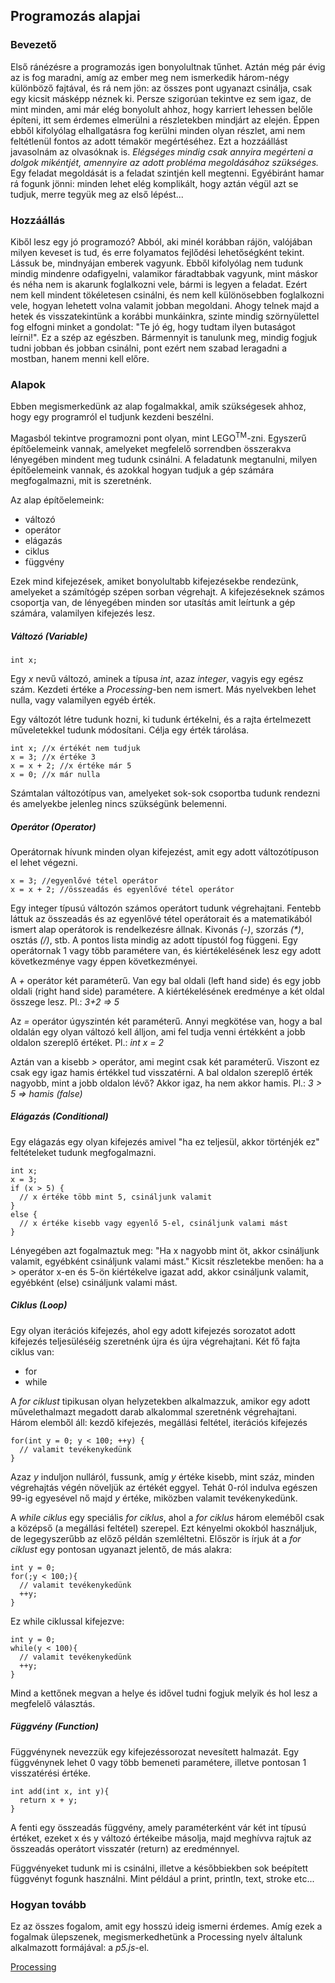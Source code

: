 ## Programozás alapjai

### Bevezető

Első ránézésre a programozás igen bonyolultnak tűnhet. Aztán még pár évig az is
fog maradni, amíg az ember meg nem ismerkedik három-négy különböző fajtával, és rá
nem jön: az összes pont ugyanazt csinálja, csak egy kicsit másképp néznek ki.
Persze szigorúan tekintve ez sem igaz, de mint minden, ami már elég bonyolult ahhoz,
hogy karriert lehessen belőle építeni, itt sem érdemes elmerülni a részletekben
mindjárt az elején. Éppen ebből kifolyólag elhallgatásra fog kerülni minden olyan
részlet, ami nem feltétlenül fontos az adott témakör megértéséhez. Ezt a hozzáállást
javasolnám az olvasóknak is. *Elégséges mindig csak annyira megérteni a dolgok mikéntjét,
amennyire az adott probléma megoldásához szükséges.* Egy feladat megoldását is a feladat
szintjén kell megtenni. Egyébiránt hamar rá fogunk jönni: minden lehet elég komplikált,
hogy aztán végül azt se tudjuk, merre tegyük meg az első lépést...

### Hozzáállás

Kiből lesz egy jó programozó? Abból, aki minél korábban rájön, valójában
milyen keveset is tud, és erre folyamatos fejlődési lehetőségként tekint. Lássuk be,
mindnyájan emberek vagyunk. Ebből kifolyólag nem tudunk
mindig mindenre odafigyelni, valamikor fáradtabbak vagyunk, mint máskor és néha nem
is akarunk foglalkozni vele, bármi is legyen a feladat. Ezért nem kell mindent tökéletesen
csinálni, és nem kell különösebben foglalkozni vele, hogyan lehetett volna valamit jobban
megoldani. Ahogy telnek majd a hetek és visszatekintünk a korábbi munkáinkra, szinte
mindig szörnyülettel fog elfogni minket a gondolat: "Te jó ég, hogy tudtam ilyen butaságot
leírni!". Ez a szép az egészben. Bármennyit is tanulunk meg, mindig fogjuk tudni
jobban és jobban csinálni, pont ezért nem szabad leragadni a mostban, hanem menni kell előre.

### Alapok

Ebben megismerkedünk az alap fogalmakkal, amik szükségesek ahhoz, hogy egy programról
el tudjunk kezdeni beszélni.

Magasból tekintve programozni pont olyan, mint LEGO<sup>TM</sup>-zni. Egyszerű építőelemeink
vannak, amelyeket megfelelő sorrendben összerakva lényegében mindent meg tudunk csinálni.
A feladatunk megtanulni, milyen építőelemeink vannak, és azokkal hogyan tudjuk a gép számára
megfogalmazni, mit is szeretnénk.

Az alap építőelemeink:
- változó
- operátor
- elágazás
- ciklus
- függvény

Ezek mind kifejezések, amiket bonyolultabb kifejezésekbe rendezünk, amelyeket a számítógép szépen
sorban végrehajt. A kifejezéseknek számos csoportja van, de lényegében minden sor utasítás
amit leírtunk a gép számára, valamilyen kifejezés lesz.

##### Változó (Variable)
```Processing
int x;
```
Egy _x_ nevű változó, aminek a típusa _int_, azaz _integer_, vagyis egy egész szám.
Kezdeti értéke a *Processing*-ben nem ismert. Más nyelvekben lehet nulla, vagy valamilyen
egyéb érték.

Egy változót létre tudunk hozni, ki tudunk értékelni, és a rajta értelmezett műveletekkel
tudunk módosítani. Célja egy érték tárolása.
```Processing
int x; //x értékét nem tudjuk
x = 3; //x értéke 3
x = x + 2; //x értéke már 5
x = 0; //x már nulla
```

Számtalan változótípus van, amelyeket sok-sok csoportba tudunk rendezni és amelyekbe
jelenleg nincs szükségünk belemenni.

##### Operátor (Operator)
Operátornak hívunk minden olyan kifejezést, amit egy adott változótípuson el lehet végezni.
```Processing
x = 3; //egyenlővé tétel operátor
x = x + 2; //összeadás és egyenlővé tétel operátor
```

Egy integer típusú változón számos operátort tudunk végrehajtani. Fentebb láttuk az összeadás
és az egyenlővé tétel operátorait és a matematikából ismert alap operátorok is rendelkezésre
állnak. Kivonás _(-)_, szorzás _(\*)_, osztás _(/)_, stb. A pontos lista mindig az adott típustól fog függeni.
Egy operátornak 1 vagy több paramétere van, és kiértékelésének lesz egy adott következménye vagy éppen
következményei.

A _+_ operátor két paraméterű. Van egy bal oldali (left hand side) és egy jobb oldali (right hand side)
paramétere. A kiértékelésének eredménye a két oldal összege lesz. Pl.: _3+2 => 5_

Az _=_ operátor úgyszintén két paraméterű. Annyi megkötése van, hogy a bal oldalán egy olyan változó
kell álljon, ami fel tudja venni értékként a jobb oldalon szereplő értéket. Pl.: _int x = 2_

Aztán van a kisebb _>_ operátor, ami megint csak két paraméterű. Viszont ez csak egy igaz hamis
értékkel tud visszatérni. A bal oldalon szereplő érték nagyobb, mint a jobb oldalon lévő? Akkor igaz, ha
nem akkor hamis. Pl.: _3 > 5 => hamis (false)_

##### Elágazás (Conditional)
Egy elágazás egy olyan kifejezés amivel "ha ez teljesül, akkor történjék ez" feltételeket
tudunk megfogalmazni.

```Processing
int x;
x = 3;
if (x > 5) {
  // x értéke több mint 5, csináljunk valamit
}
else {
  // x értéke kisebb vagy egyenlő 5-el, csináljunk valami mást
}
```
Lényegében azt fogalmaztuk meg: "Ha x nagyobb mint öt, akkor csináljunk valamit,
egyébként csináljunk valami mást."
Kicsit részletekbe menően: ha a > operátor x-en és 5-ön kiértékelve igazat add, akkor
csináljunk valamit, egyébként (else) csináljunk valami mást.

##### Ciklus (Loop)
Egy olyan iterációs kifejezés, ahol egy adott kifejezés sorozatot adott kifejezés teljesüléséig
szeretnénk újra és újra végrehajtani.
Két fő fajta ciklus van:
- for
- while

A _for ciklust_ tipikusan olyan helyzetekben alkalmazzuk, amikor egy adott művelethalmazt
megadott darab alkalommal szeretnénk végrehajtani.
Három elemből áll: kezdő kifejezés, megállási feltétel, iterációs kifejezés
```Processing
for(int y = 0; y < 100; ++y) {
  // valamit tevékenykedünk
}
```
Azaz _y_ induljon nulláról, fussunk, amíg _y_ értéke kisebb, mint száz, minden végrehajtás
végén növeljük az értékét eggyel. Tehát 0-ról indulva egészen 99-ig egyesével nő majd
_y_ értéke, miközben valamit tevékenykedünk.

A _while ciklus_ egy speciális _for ciklus_, ahol a _for ciklus_ három eleméből csak a középső
(a megállási feltétel) szerepel. Ezt kényelmi okokból használjuk, de legegyszerűbb az előző
példán szemléltetni. Először is írjuk át a _for ciklust_ egy pontosan ugyanazt jelentő, de más
alakra:
```Processing
int y = 0;
for(;y < 100;){
  // valamit tevékenykedünk
  ++y;
}
```
Ez while ciklussal kifejezve:
```Processing
int y = 0;
while(y < 100){
  // valamit tevékenykedünk
  ++y;
}
```

Mind a kettőnek megvan a helye és idővel tudni fogjuk melyik és hol lesz a megfelelő választás.

##### Függvény (Function)

Függvénynek nevezzük egy kifejezéssorozat nevesített halmazát. Egy függvénynek lehet 0 vagy több
bemeneti paramétere, illetve pontosan 1 visszatérési értéke.
```Processing
int add(int x, int y){
  return x + y;
}
```
A fenti egy összeadás függvény, amely paraméterként vár két int típusú értéket, ezeket x és y
változó értékeibe másolja, majd meghívva rajtuk az összeadás operátort visszatér (return)
az eredménnyel.

Függvényeket tudunk mi is csinálni, illetve a későbbiekben sok beépített függvényt
fogunk használni. Mint például a print, println, text, stroke etc...

### Hogyan tovább
Ez az összes fogalom, amit egy hosszú ideig ismerni érdemes.
Amíg ezek a fogalmak ülepszenek, megismerkedhetünk a Processing nyelv általunk
alkalmazott formájával: a *p5.js*-el.

[Processing](2_processing.md)
